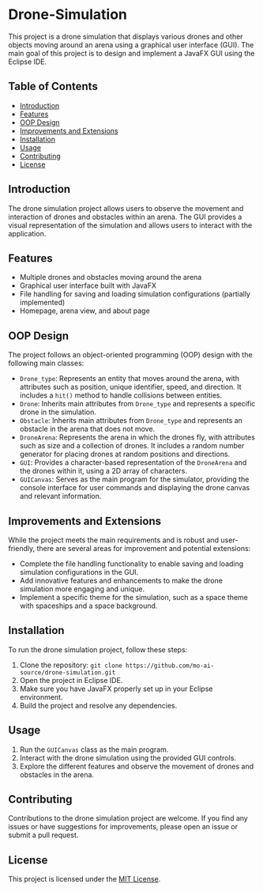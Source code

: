 # Drone-Simulation

This project is a drone simulation that displays various drones and other objects moving around an arena using a graphical user interface (GUI). The main goal of this project is to design and implement a JavaFX GUI using the Eclipse IDE.

## Table of Contents
- [Introduction](#introduction)
- [Features](#features)
- [OOP Design](#oop-design)
- [Improvements and Extensions](#improvements-and-extensions)
- [Installation](#installation)
- [Usage](#usage)
- [Contributing](#contributing)
- [License](#license)

## Introduction
The drone simulation project allows users to observe the movement and interaction of drones and obstacles within an arena. The GUI provides a visual representation of the simulation and allows users to interact with the application.

## Features
- Multiple drones and obstacles moving around the arena
- Graphical user interface built with JavaFX
- File handling for saving and loading simulation configurations (partially implemented)
- Homepage, arena view, and about page

## OOP Design
The project follows an object-oriented programming (OOP) design with the following main classes:

- `Drone_type`: Represents an entity that moves around the arena, with attributes such as position, unique identifier, speed, and direction. It includes a `hit()` method to handle collisions between entities.
- `Drone`: Inherits main attributes from `Drone_type` and represents a specific drone in the simulation.
- `Obstacle`: Inherits main attributes from `Drone_type` and represents an obstacle in the arena that does not move.
- `DroneArena`: Represents the arena in which the drones fly, with attributes such as size and a collection of drones. It includes a random number generator for placing drones at random positions and directions.
- `GUI`: Provides a character-based representation of the `DroneArena` and the drones within it, using a 2D array of characters.
- `GUICanvas`: Serves as the main program for the simulator, providing the console interface for user commands and displaying the drone canvas and relevant information.

## Improvements and Extensions
While the project meets the main requirements and is robust and user-friendly, there are several areas for improvement and potential extensions:

- Complete the file handling functionality to enable saving and loading simulation configurations in the GUI.
- Add innovative features and enhancements to make the drone simulation more engaging and unique.
- Implement a specific theme for the simulation, such as a space theme with spaceships and a space background.

## Installation
To run the drone simulation project, follow these steps:

1. Clone the repository: `git clone https://github.com/mo-ai-source/drone-simulation.git`
2. Open the project in Eclipse IDE.
3. Make sure you have JavaFX properly set up in your Eclipse environment.
4. Build the project and resolve any dependencies.

## Usage
1. Run the `GUICanvas` class as the main program.
2. Interact with the drone simulation using the provided GUI controls.
3. Explore the different features and observe the movement of drones and obstacles in the arena.

## Contributing
Contributions to the drone simulation project are welcome. If you find any issues or have suggestions for improvements, please open an issue or submit a pull request.

## License
This project is licensed under the [MIT License](LICENSE).

